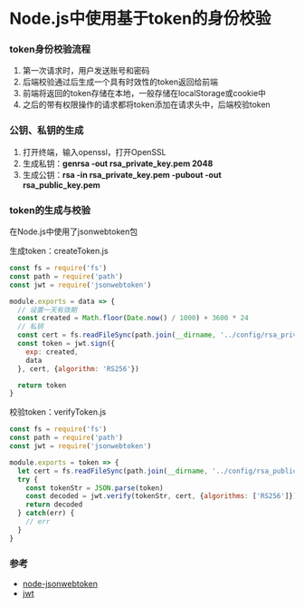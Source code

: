 # Node.js中使用基于token的身份校验

### token身份校验流程
1. 第一次请求时，用户发送账号和密码
2. 后端校验通过后生成一个具有时效性的token返回给前端
3. 前端将返回的token存储在本地，一般存储在localStorage或cookie中
4. 之后的带有权限操作的请求都将token添加在请求头中，后端校验token

### 公钥、私钥的生成
1. 打开终端，输入openssl，打开OpenSSL
2. 生成私钥：**genrsa -out rsa_private_key.pem 2048**
3. 生成公钥：**rsa -in rsa_private_key.pem -pubout -out rsa_public_key.pem**

### token的生成与校验
在Node.js中使用了jsonwebtoken包  
  
生成token：createToken.js
```js
const fs = require('fs')
const path = require('path')
const jwt = require('jsonwebtoken')

module.exports = data => {
  // 设置一天有效期
  const created = Math.floor(Date.now() / 1000) + 3600 * 24
  // 私钥
  const cert = fs.readFileSync(path.join(__dirname, '../config/rsa_private_key.pem'))
  const token = jwt.sign({
    exp: created,
    data
  }, cert, {algorithm: 'RS256'})

  return token
}
```
校验token：verifyToken.js
``` js
const fs = require('fs')
const path = require('path')
const jwt = require('jsonwebtoken')

module.exports = token => {
  let cert = fs.readFileSync(path.join(__dirname, '../config/rsa_public_key.pem')),res = {};
  try {
    const tokenStr = JSON.parse(token)
    const decoded = jwt.verify(tokenStr, cert, {algorithms: ['RS256']})
    return decoded
  } catch(err) {
    // err
  }
}

```

### 参考
- [node-jsonwebtoken](https://github.com/auth0/node-jsonwebtoken)
- [jwt](https://jwt.io/)
